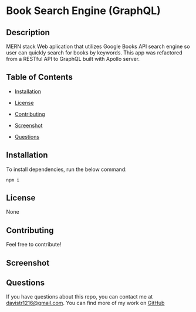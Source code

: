 # Book Search Engine (GraphQL)

## Description

MERN stack Web aplication that utilizes Google Books API search engine so user can quickly search for books by keywords. This app was refactored from a RESTful API to GraphQL built with Apollo server.

## Table of Contents

- [Installation](#installation)

- [License](#license)

- [Contributing](#contributing)

- [Screenshot](#screenshot)

- [Questions](#questions)

## Installation

To install dependencies, run the below command:

    npm i

## License

None

## Contributing

Feel free to contribute!

## Screenshot

## Questions

If you have questions about this repo, you can contact me at davistr1216@gmail.com. You can find more of my work on [GitHub](https://github.com/davistr)
